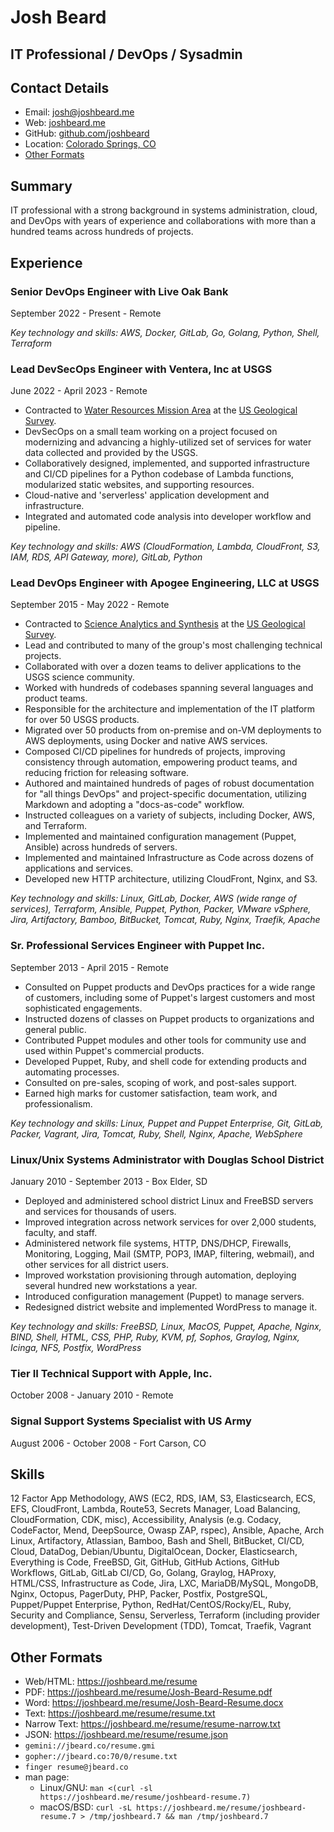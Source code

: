 # Josh Beard

## IT Professional / DevOps / Sysadmin

## Contact Details

* Email: [josh@joshbeard.me](mailto:josh@joshbeard.me)
* Web: [joshbeard.me](https://joshbeard.me)
* GitHub: [github.com/joshbeard](https://github.com/joshbeard)
* Location: [Colorado Springs, CO](https://en.wikipedia.org/wiki/Colorado_Springs,_Colorado)
* [Other Formats](#other-formats)

## Summary

IT professional with a strong background in systems administration, cloud, and DevOps with years of experience and collaborations with more than a hundred teams across hundreds of projects.


## Experience

### Senior DevOps Engineer with Live Oak Bank

September 2022 - Present - Remote


_Key technology and skills: AWS, Docker, GitLab, Go, Golang, Python, Shell, Terraform_

### Lead DevSecOps Engineer with Ventera, Inc at USGS

June 2022 - April 2023 - Remote

* Contracted to [Water Resources Mission Area](https://www.usgs.gov/mission-areas/water-resources) at the [US Geological Survey](https://www.usgs.gov/).
* DevSecOps on a small team working on a project focused on modernizing and advancing a highly-utilized set of services for water data collected and provided by the USGS.
* Collaboratively designed, implemented, and supported infrastructure and CI/CD pipelines for a Python codebase of Lambda functions, modularized static websites, and supporting resources.
* Cloud-native and 'serverless' application development and infrastructure.
* Integrated and automated code analysis into developer workflow and pipeline.

_Key technology and skills: AWS (CloudFormation, Lambda, CloudFront, S3, IAM, RDS, API Gateway, more), GitLab, Python_

### Lead DevOps Engineer with Apogee Engineering, LLC at USGS

September 2015 - May 2022 - Remote

* Contracted to [Science Analytics and Synthesis](https://www.usgs.gov/core-science-systems/science-analytics-and-synthesis/) at the [US Geological Survey](https://www.usgs.gov/).
* Lead and contributed to many of the group's most challenging technical projects.
* Collaborated with over a dozen teams to deliver applications to the USGS science community.
* Worked with hundreds of codebases spanning several languages and product teams.
* Responsible for the architecture and implementation of the IT platform for over 50 USGS products.
* Migrated over 50 products from on-premise and on-VM deployments to AWS deployments, using Docker and native AWS services.
* Composed CI/CD pipelines for hundreds of projects, improving consistency through automation, empowering product teams, and reducing friction for releasing software.
* Authored and maintained hundreds of pages of robust documentation for "all things DevOps" and project-specific documentation, utilizing Markdown and adopting a "docs-as-code" workflow.
* Instructed colleagues on a variety of subjects, including Docker, AWS, and Terraform.
* Implemented and maintained configuration management (Puppet, Ansible) across hundreds of servers.
* Implemented and maintained Infrastructure as Code across dozens of applications and services.
* Developed new HTTP architecture, utilizing CloudFront, Nginx, and S3.

_Key technology and skills: Linux, GitLab, Docker, AWS (wide range of services), Terraform, Ansible, Puppet, Python, Packer, VMware vSphere, Jira, Artifactory, Bamboo, BitBucket, Tomcat, Ruby, Nginx, Traefik, Apache_

### Sr. Professional Services Engineer with Puppet Inc.

September 2013 - April 2015 - Remote

* Consulted on Puppet products and DevOps practices for a wide range of customers, including some of Puppet's largest customers and most sophisticated engagements.
* Instructed dozens of classes on Puppet products to organizations and general public.
* Contributed Puppet modules and other tools for community use and used within Puppet's commercial products.
* Developed Puppet, Ruby, and shell code for extending products and automating processes.
* Consulted on pre-sales, scoping of work, and post-sales support.
* Earned high marks for customer satisfaction, team work, and professionalism.

_Key technology and skills: Linux, Puppet and Puppet Enterprise, Git, GitLab, Packer, Vagrant, Jira, Tomcat, Ruby, Shell, Nginx, Apache, WebSphere_

### Linux/Unix Systems Administrator with Douglas School District

January 2010 - September 2013 - Box Elder, SD

* Deployed and administered school district Linux and FreeBSD servers and services for thousands of users.
* Improved integration across network services for over 2,000 students, faculty, and staff.
* Administered network file systems, HTTP, DNS/DHCP, Firewalls, Monitoring, Logging, Mail (SMTP, POP3, IMAP, filtering, webmail), and other services for all district users.
* Improved workstation provisioning through automation, deploying several hundred new workstations a year.
* Introduced configuration management (Puppet) to manage servers.
* Redesigned district website and implemented WordPress to manage it.

_Key technology and skills: FreeBSD, Linux, MacOS, Puppet, Apache, Nginx, BIND, Shell, HTML, CSS, PHP, Ruby, KVM, pf, Sophos, Graylog, Nginx, Icinga, NFS, Postfix, WordPress_

### Tier II Technical Support with Apple, Inc.

October 2008 - January 2010 - Remote


### Signal Support Systems Specialist with US Army

August 2006 - October 2008 - Fort Carson, CO


## Skills

12 Factor App Methodology, AWS (EC2, RDS, IAM, S3, Elasticsearch, ECS, EFS, CloudFront, Lambda, Route53, Secrets Manager, Load Balancing, CloudFormation, CDK, misc), Accessibility, Analysis (e.g. Codacy, CodeFactor, Mend, DeepSource, Owasp ZAP, rspec), Ansible, Apache, Arch Linux, Artifactory, Atlassian, Bamboo, Bash and Shell, BitBucket, CI/CD, Cloud, DataDog, Debian/Ubuntu, DigitalOcean, Docker, Elasticsearch, Everything is Code, FreeBSD, Git, GitHub, GitHub Actions, GitHub Workflows, GitLab, GitLab CI/CD, Go, Golang, Graylog, HAProxy, HTML/CSS, Infrastructure as Code, Jira, LXC, MariaDB/MySQL, MongoDB, Nginx, Octopus, PagerDuty, PHP, Packer, Postfix, PostgreSQL, Puppet/Puppet Enterprise, Python, RedHat/CentOS/Rocky/EL, Ruby, Security and Compliance, Sensu, Serverless, Terraform (including provider development), Test-Driven Development (TDD), Tomcat, Traefik, Vagrant

## Other Formats

* Web/HTML: <https://joshbeard.me/resume>
* PDF: <https://joshbeard.me/resume/Josh-Beard-Resume.pdf>
* Word: <https://joshbeard.me/resume/Josh-Beard-Resume.docx>
* Text: <https://joshbeard.me/resume/resume.txt>
* Narrow Text: <https://joshbeard.me/resume/resume-narrow.txt>
* JSON: <https://joshbeard.me/resume/resume.json>
* `gemini://jbeard.co/resume.gmi`
* `gopher://jbeard.co:70/0/resume.txt`
* `finger resume@jbeard.co`
* man page:
  * Linux/GNU: `man <(curl -sl https://joshbeard.me/resume/joshbeard-resume.7)`
  * macOS/BSD: `curl -sL https://joshbeard.me/resume/joshbeard-resume.7 > /tmp/joshbeard.7 && man /tmp/joshbeard.7
`
